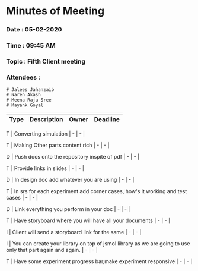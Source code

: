# Minutes of Meeting

### Date : 05-02-2020
### Time : 09:45 AM
### Topic : Fifth Client meeting
### Attendees : 
	# Jalees Jahanzaib
	# Naren Akash 
	# Meena Raja Sree
	# Mayank Goyal

Type |      Description 	     | Owner | Deadline
---- |      -----------		     |  ---  |   ----

T | Converting simulation |  -   |   -   |

T | Making Other parts content rich |  -  |  -  |

D | Push docs onto the repository inspite of pdf |  -  |  -  |

T | Provide links in slides |  -  |  -  |

D | In design doc add whatever you are using |  -  |  -  |

T | In srs for each experiment add corner cases, how's it working and test cases |  -  |  -  |

D | Link everything you perform in your doc |  -   |   -  |

T | Have storyboard where you will have all your documents |  -  |  -  |

I | Client will send a storyboard link for the same |  -  |  -  |

I | You can create your library on top of jsmol library as we are going to use only that part again and again. |  -  |  -  |

T | Have some experiment progress bar,make experiment responsive |  -  |  -  |